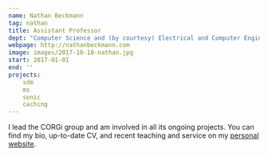 ```yaml
---
name: Nathan Beckmann
tag: nathan
title: Assistant Professor
dept: "Computer Science and (by courtesy) Electrical and Computer Engineering"
webpage: http://nathanbeckmann.com
image: images/2017-10-18-nathan.jpg
start: 2017-01-01
end: ''
projects:
    sdm
    ms
    sonic
    caching
---
```


I lead the CORGi group and am involved in all its ongoing projects.
You can find my bio, up-to-date CV, and recent teaching and service
on my [personal website](http://nathanbeckmann.com).
